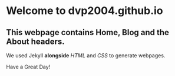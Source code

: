 # Welcome to dvp2004.github.io

## This webpage contains Home, Blog and the About headers.

We used Jekyll **alongside** *HTML* and *CSS* to generate webpages. 

Have a Great Day!
